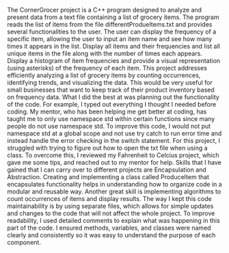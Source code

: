 The CornerGrocer project is a C++ program designed to analyze and present data from a text file containing a list of grocery items. The program reads the list of items from the file differentProdueItems.txt and provides several functionalities to the user. The user can display the frequency of a specific item, allowing the user to input an item name and see how many times it appears in the list. Display all items and their frequencies and list all unique items in the file along with the number of times each appears. Display a histogram of item frequencies and provide a visual representation (using asterisks) of the frequency of each item. This project addresses efficiently analyzing a list of grocery items by counting occurrences, identifying trends, and visualizing the data. This would be very useful for small businesses that want to keep track of their product inventory based on frequency data. What I did the best at was planning out the functionality of the code. For example, I typed out everything I thought I needed before coding. My mentor, who has been helping me get better at coding, has taught me to only use namespace std within certain functions since many people do not use namespace std. To improve this code, I would not put namespace std at a global scope and not use try catch to run error time and instead handle the error checking in the switch statement. For this project, I struggled with trying to figure out how to open the txt file when using a class. To overcome this, I reviewed my Fahrenheit to Celcius project, which gave me some tips, and reached out to my mentor for help. Skills that I have gained that I can carry over to different projects are Encapsulation and Abstraction. Creating and implementing a class called ProduceItem that encapsulates functionality helps in understanding how to organize code in a modular and reusable way. Another great skill is implementing algorithms to count occurrences of items and display results. The way I kept this code maintainability is by using separate files, which allows for simple updates and changes to the code that will not affect the whole project. To improve readability, I used detailed comments to explain what was happening in this part of the code. I ensured methods, variables, and classes were named clearly and consistently so it was easy to understand the purpose of each component. 
